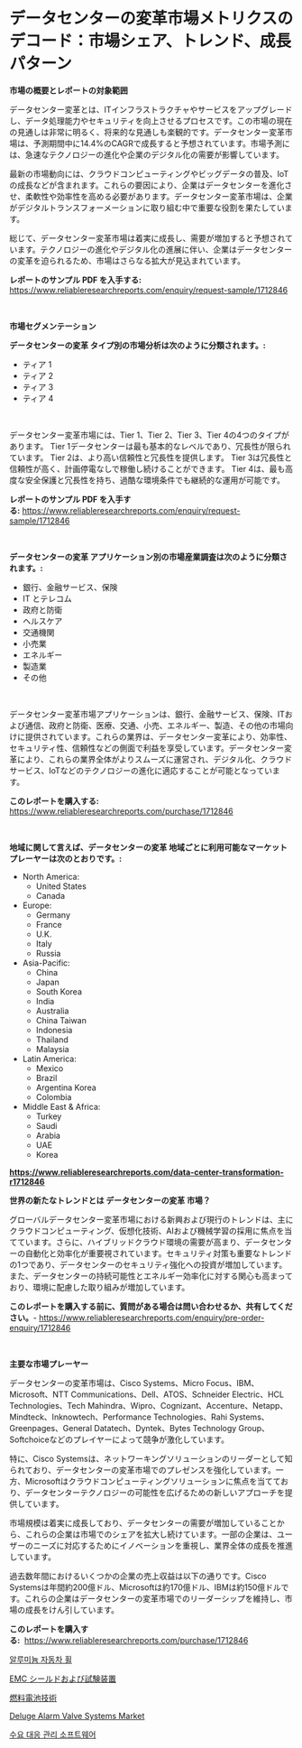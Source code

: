 <p><h1>データセンターの変革市場メトリクスのデコード：市場シェア、トレンド、成長パターン</h1></p><p><strong>市場の概要とレポートの対象範囲</strong></p>
<p><p>データセンター変革とは、ITインフラストラクチャやサービスをアップグレードし、データ処理能力やセキュリティを向上させるプロセスです。この市場の現在の見通しは非常に明るく、将来的な見通しも楽観的です。データセンター変革市場は、予測期間中に14.4%のCAGRで成長すると予想されています。市場予測には、急速なテクノロジーの進化や企業のデジタル化の需要が影響しています。</p><p>最新の市場動向には、クラウドコンピューティングやビッグデータの普及、IoTの成長などが含まれます。これらの要因により、企業はデータセンターを進化させ、柔軟性や効率性を高める必要があります。データセンター変革市場は、企業がデジタルトランスフォーメーションに取り組む中で重要な役割を果たしています。</p><p>総じて、データセンター変革市場は着実に成長し、需要が増加すると予想されています。テクノロジーの進化やデジタル化の進展に伴い、企業はデータセンターの変革を迫られるため、市場はさらなる拡大が見込まれています。</p></p>
<p><strong>レポートのサンプル PDF を入手する:</strong> <a href="https://www.reliableresearchreports.com/enquiry/request-sample/1712846">https://www.reliableresearchreports.com/enquiry/request-sample/1712846</a></p>
<p>&nbsp;</p>
<p><strong>市場セグメンテーション</strong></p>
<p><strong>データセンターの変革 タイプ別の市場分析は次のように分類されます。:</strong></p>
<p><ul><li>ティア 1</li><li>ティア 2</li><li>ティア 3</li><li>ティア 4</li></ul></p>
<p>&nbsp;</p>
<p><p>データセンター変革市場には、Tier 1、Tier 2、Tier 3、Tier 4の4つのタイプがあります。 Tier 1データセンターは最も基本的なレベルであり、冗長性が限られています。 Tier 2は、より高い信頼性と冗長性を提供します。 Tier 3は冗長性と信頼性が高く、計画停電なしで稼働し続けることができます。 Tier 4は、最も高度な安全保護と冗長性を持ち、過酷な環境条件でも継続的な運用が可能です。</p></p>
<p><strong>レポートのサンプル PDF を入手する:</strong>&nbsp;<a href="https://www.reliableresearchreports.com/enquiry/request-sample/1712846">https://www.reliableresearchreports.com/enquiry/request-sample/1712846</a></p>
<p>&nbsp;</p>
<p><strong> データセンターの変革 アプリケーション別の市場産業調査は次のように分類されます。:</strong></p>
<p><ul><li>銀行、金融サービス、保険</li><li>IT とテレコム</li><li>政府と防衛</li><li>ヘルスケア</li><li>交通機関</li><li>小売業</li><li>エネルギー</li><li>製造業</li><li>その他</li></ul></p>
<p>&nbsp;</p>
<p><p>データセンター変革市場アプリケーションは、銀行、金融サービス、保険、ITおよび通信、政府と防衛、医療、交通、小売、エネルギー、製造、その他の市場向けに提供されています。これらの業界は、データセンター変革により、効率性、セキュリティ性、信頼性などの側面で利益を享受しています。データセンター変革により、これらの業界全体がよりスムーズに運営され、デジタル化、クラウドサービス、IoTなどのテクノロジーの進化に適応することが可能となっています。</p></p>
<p><strong>このレポートを購入する:</strong>&nbsp; <a href="https://www.reliableresearchreports.com/purchase/1712846">https://www.reliableresearchreports.com/purchase/1712846</a></p>
<p>&nbsp;</p>
<p><strong>地域に関して言えば、データセンターの変革 地域ごとに利用可能なマーケットプレーヤーは次のとおりです。:</strong></p>
<p><ul>
    <li>
        North America:
        <ul>
            <li>United States</li>
            <li>Canada</li>
        </ul>
    </li>
    <li>
        Europe:
        <ul>
            <li>Germany</li>
            <li>France</li>
            <li>U.K.</li>
            <li>Italy</li>
            <li>Russia</li>
        </ul>
    </li>
    <li>
        Asia-Pacific:
        <ul>
            <li>China</li>
            <li>Japan</li>
            <li>South Korea</li>
            <li>India</li>
            <li>Australia</li>
            <li>China Taiwan</li>
            <li>Indonesia</li>
            <li>Thailand</li>
            <li>Malaysia</li>
        </ul>
    </li>
    <li>
        Latin America:
        <ul>
            <li>Mexico</li>
            <li>Brazil</li>
            <li>Argentina Korea</li>
            <li>Colombia</li>
        </ul>
    </li>
    <li>
        Middle East & Africa:
        <ul>
            <li>Turkey</li>
            <li>Saudi</li>
            <li>Arabia</li>
            <li>UAE</li>
            <li>Korea</li>
        </ul>
    </li>
    </ul></p>
<p><strong><a href="https://www.reliableresearchreports.com/data-center-transformation-r1712846">https://www.reliableresearchreports.com/data-center-transformation-r1712846</a></strong>&nbsp;</p>
<p><strong>世界の新たなトレンドとは データセンターの変革 市場？</strong></p>
<p><p>グローバルデータセンター変革市場における新興および現行のトレンドは、主にクラウドコンピューティング、仮想化技術、AIおよび機械学習の採用に焦点を当てています。さらに、ハイブリッドクラウド環境の需要が高まり、データセンターの自動化と効率化が重要視されています。セキュリティ対策も重要なトレンドの1つであり、データセンターのセキュリティ強化への投資が増加しています。また、データセンターの持続可能性とエネルギー効率化に対する関心も高まっており、環境に配慮した取り組みが増加しています。</p></p>
<p><strong>このレポートを購入する前に、質問がある場合は問い合わせるか、共有してください。</strong>- <a href="https://www.reliableresearchreports.com/enquiry/pre-order-enquiry/1712846">https://www.reliableresearchreports.com/enquiry/pre-order-enquiry/1712846</a></p>
<p>&nbsp;</p>
<p><strong>主要な市場プレーヤー</strong></p>
<p><p>データセンターの変革市場は、Cisco Systems、Micro Focus、IBM、Microsoft、NTT Communications、Dell、ATOS、Schneider Electric、HCL Technologies、Tech Mahindra、Wipro、Cognizant、Accenture、Netapp、Mindteck、Inknowtech、Performance Technologies、Rahi Systems、Greenpages、General Datatech、Dyntek、Bytes Technology Group、Softchoiceなどのプレイヤーによって競争が激化しています。</p><p>特に、Cisco Systemsは、ネットワーキングソリューションのリーダーとして知られており、データセンターの変革市場でのプレゼンスを強化しています。一方、Microsoftはクラウドコンピューティングソリューションに焦点を当てており、データセンターテクノロジーの可能性を広げるための新しいアプローチを提供しています。</p><p>市場規模は着実に成長しており、データセンターの需要が増加していることから、これらの企業は市場でのシェアを拡大し続けています。一部の企業は、ユーザーのニーズに対応するためにイノベーションを重視し、業界全体の成長を推進しています。</p><p>過去数年間におけるいくつかの企業の売上収益は以下の通りです。Cisco Systemsは年間約200億ドル、Microsoftは約170億ドル、IBMは約150億ドルです。これらの企業はデータセンターの変革市場でのリーダーシップを維持し、市場の成長をけん引しています。</p></p>
<p><strong>このレポートを購入する:</strong>&nbsp;&nbsp;<a href="https://www.reliableresearchreports.com/purchase/1712846">https://www.reliableresearchreports.com/purchase/1712846</a></p>
<p><p><a href="https://medium.com/@jesseperry626/%EC%95%8C%EB%A3%A8%EB%AF%B8%EB%8A%84-%EC%9E%90%EB%8F%99%EC%B0%A8-%EB%B0%94%ED%80%B4-%EC%8B%9C%EC%9E%A5-%EB%B3%B4%EA%B3%A0%EC%84%9C%EB%8A%94-%EC%9D%B4-%EC%8B%9C%EC%9E%A5%EC%9D%98-%EC%B5%9C%EC%8B%A0-%ED%8A%B8%EB%A0%8C%EB%93%9C%EC%99%80-%EC%84%B1%EC%9E%A5-%EA%B8%B0%ED%9A%8C%EB%A5%BC-%EB%B3%B4%EC%97%AC%EC%A4%8D%EB%8B%88%EB%8B%A4-bdee0db1fa0e">알루미늄 자동차 휠</a></p><p><a href="https://medium.com/@arimuller2009/emc-%E3%82%B7%E3%83%BC%E3%83%AB%E3%83%87%E3%82%A3%E3%83%B3%E3%82%B0%E3%81%8A%E3%82%88%E3%81%B3%E3%83%86%E3%82%B9%E3%83%88%E6%A9%9F%E5%99%A8%E5%B8%82%E5%A0%B4-2031%E5%B9%B4%E3%81%BE%E3%81%A7%E3%81%AE%E3%83%88%E3%83%AC%E3%83%B3%E3%83%89-%E4%BA%88%E6%B8%AC-%E7%AB%B6%E4%BA%89%E5%88%86%E6%9E%90-8db7350c1ed1">EMC シールドおよび試験装置</a></p><p><a href="https://medium.com/@reyeshowell655/%E7%87%83%E6%96%99%E9%9B%BB%E6%B1%A0%E6%8A%80%E8%A1%93%E5%B8%82%E5%A0%B4%E5%88%86%E6%9E%90-%E3%81%9D%E3%81%AEcagr-%E5%B8%82%E5%A0%B4%E3%82%BB%E3%82%B0%E3%83%A1%E3%83%B3%E3%83%86%E3%83%BC%E3%82%B7%E3%83%A7%E3%83%B3-%E3%81%8A%E3%82%88%E3%81%B3%E3%82%B0%E3%83%AD%E3%83%BC%E3%83%90%E3%83%AB%E7%94%A3%E6%A5%AD%E6%A6%82%E8%A6%81-23964474866e">燃料電池技術</a></p><p><a href="https://github.com/luckyshygirl/Market-Research-Report-List-4/blob/main/deluge-alarm-valve-systems-market.md">Deluge Alarm Valve Systems Market</a></p><p><a href="https://github.com/rcabello548/Market-Research-Report-List-1/blob/main/863302038879.md">수요 대응 관리 소프트웨어</a></p></p>